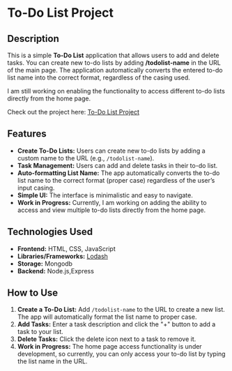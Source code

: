 # To-Do List Project

## Description
This is a simple **To-Do List** application that allows users to add and delete tasks. You can create new to-do lists by adding **/todolist-name** in the URL of the main page. The application automatically converts the entered to-do list name into the correct format, regardless of the casing used. 

I am still working on enabling the functionality to access different to-do lists directly from the home page.

Check out the project here: [To-Do List Project](https://github.com/Rahul-chhajed/todo-list-project)

## Features
- **Create To-Do Lists:** Users can create new to-do lists by adding a custom name to the URL (e.g., `/todolist-name`).
- **Task Management:** Users can add and delete tasks in their to-do list.
- **Auto-formatting List Name:** The app automatically converts the to-do list name to the correct format (proper case) regardless of the user’s input casing.
- **Simple UI:** The interface is minimalistic and easy to navigate.
- **Work in Progress:** Currently, I am working on adding the ability to access and view multiple to-do lists directly from the home page.

## Technologies Used
- **Frontend:** HTML, CSS, JavaScript
- **Libraries/Frameworks:** [Lodash](https://lodash.com/) 
- **Storage:** Mongodb
- **Backend:** Node.js,Express

## How to Use
1. **Create a To-Do List:** Add `/todolist-name` to the URL to create a new list. The app will automatically format the list name to proper case.
2. **Add Tasks:** Enter a task description and click the "+" button to add a task to your list.
3. **Delete Tasks:** Click the delete icon next to a task to remove it.
4. **Work in Progress:** The home page access functionality is under development, so currently, you can only access your to-do list by typing the list name in the URL.



